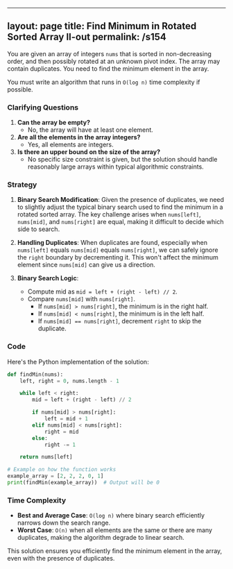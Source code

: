 
---
layout: page
title:  Find Minimum in Rotated Sorted Array II-out
permalink: /s154
---
You are given an array of integers `nums` that is sorted in non-decreasing order, and then possibly rotated at an unknown pivot index. The array may contain duplicates. You need to find the minimum element in the array.

You must write an algorithm that runs in `O(log n)` time complexity if possible.

### Clarifying Questions
1. **Can the array be empty?**
   - No, the array will have at least one element.
2. **Are all the elements in the array integers?**
   - Yes, all elements are integers.
3. **Is there an upper bound on the size of the array?**
   - No specific size constraint is given, but the solution should handle reasonably large arrays within typical algorithmic constraints.

### Strategy
1. **Binary Search Modification**: Given the presence of duplicates, we need to slightly adjust the typical binary search used to find the minimum in a rotated sorted array. The key challenge arises when `nums[left]`, `nums[mid]`, and `nums[right]` are equal, making it difficult to decide which side to search.
  
2. **Handling Duplicates**: When duplicates are found, especially when `nums[left]` equals `nums[mid]` equals `nums[right]`, we can safely ignore the `right` boundary by decrementing it. This won't affect the minimum element since `nums[mid]` can give us a direction.
  
3. **Binary Search Logic**:
    - Compute mid as `mid = left + (right - left) // 2`.
    - Compare `nums[mid]` with `nums[right]`.
      - If `nums[mid] > nums[right]`, the minimum is in the right half.
      - If `nums[mid] < nums[right]`, the minimum is in the left half.
      - If `nums[mid] == nums[right]`, decrement `right` to skip the duplicate.

### Code
Here's the Python implementation of the solution:

```python
def findMin(nums):
    left, right = 0, nums.length - 1

    while left < right:
        mid = left + (right - left) // 2

        if nums[mid] > nums[right]:
            left = mid + 1
        elif nums[mid] < nums[right]:
            right = mid
        else:
            right -= 1

    return nums[left]

# Example on how the function works
example_array = [2, 2, 2, 0, 1]
print(findMin(example_array))  # Output will be 0
```

### Time Complexity
- **Best and Average Case**: `O(log n)` where binary search efficiently narrows down the search range.
- **Worst Case**: `O(n)` when all elements are the same or there are many duplicates, making the algorithm degrade to linear search.

This solution ensures you efficiently find the minimum element in the array, even with the presence of duplicates.